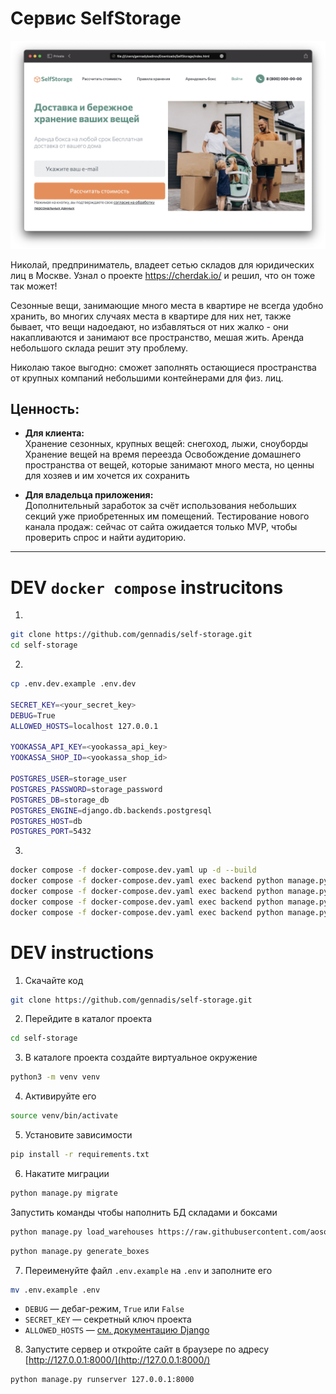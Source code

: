 # Сервис SelfStorage

![screenshot](Screenshot.png)

Николай, предприниматель, владеет сетью складов для юридических лиц в Москве. Узнал о проекте https://cherdak.io/ и решил, что он тоже так может! 

Сезонные вещи, занимающие много места в квартире не всегда удобно хранить, во многих случаях места в квартире для них нет, также бывает, что вещи надоедают, но избавляться от них жалко - они накапливаются и занимают все пространство, мешая жить. Аренда небольшого склада решит эту проблему.

Николаю такое выгодно: сможет заполнять остающиеся пространства от крупных компаний небольшими контейнерами для физ. лиц.

## Ценность:

- **Для клиента:**  
Хранение сезонных, крупных вещей: снегоход, лыжи, сноуборды
Хранение вещей на время переезда
Освобождение домашнего пространства от вещей, которые занимают много места, но ценны для хозяев и им хочется их сохранить

- **Для владельца приложения:**  
Дополнительный заработок за счёт использования небольших секций уже приобретенных им помещений.
Тестирование нового канала продаж: сейчас от сайта ожидается только MVP, чтобы проверить спрос и найти аудиторию.

---

# DEV `docker compose` instrucitons
1.
```sh
git clone https://github.com/gennadis/self-storage.git
cd self-storage
```

2.
```sh
cp .env.dev.example .env.dev

SECRET_KEY=<your_secret_key>
DEBUG=True
ALLOWED_HOSTS=localhost 127.0.0.1

YOOKASSA_API_KEY=<yookassa_api_key>
YOOKASSA_SHOP_ID=<yookassa_shop_id>

POSTGRES_USER=storage_user
POSTGRES_PASSWORD=storage_password
POSTGRES_DB=storage_db
POSTGRES_ENGINE=django.db.backends.postgresql
POSTGRES_HOST=db
POSTGRES_PORT=5432
```
3.
```sh
docker compose -f docker-compose.dev.yaml up -d --build
docker compose -f docker-compose.dev.yaml exec backend python manage.py makemigrations
docker compose -f docker-compose.dev.yaml exec backend python manage.py migrate
docker compose -f docker-compose.dev.yaml exec backend python manage.py loaddata db.json
docker compose -f docker-compose.dev.yaml exec backend python manage.py createsuperuser
```


# DEV instructions

1. Скачайте код
```sh
git clone https://github.com/gennadis/self-storage.git
```

2. Перейдите в каталог проекта
```sh
cd self-storage
```

3. В каталоге проекта создайте виртуальное окружение
```sh
python3 -m venv venv
```

4. Активируйте его
```sh
source venv/bin/activate
```

5. Установите зависимости
```sh
pip install -r requirements.txt
```

6. Накатите миграции
```sh
python manage.py migrate
```
Запустить команды чтобы наполнить БД складами и боксами
```sh
python manage.py load_warehouses https://raw.githubusercontent.com/aosothra/remote_content/master/self_storage/warehouses.json
```
```sh
python manage.py generate_boxes
```

7. Переименуйте файл `.env.example` на `.env` и заполните его
```sh
mv .env.example .env
```
- `DEBUG` — дебаг-режим, `True` или `False`
- `SECRET_KEY` — секретный ключ проекта
- `ALLOWED_HOSTS` — [см. документацию Django](https://docs.djangoproject.com/en/3.1/ref/settings/#allowed-hosts)

8. Запустите сервер и откройте сайт в браузере по адресу [http://127.0.0.1:8000/](http://127.0.0.1:8000/)

```sh
python manage.py runserver 127.0.0.1:8000
```
